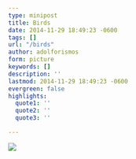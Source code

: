 ```yaml
---
type: minipost
title: Birds
date: 2014-11-29 18:49:23 -0600
tags: []
url: "/birds"
author: adolforismos
form: picture
keywords: []
description: ''
lastmod: 2014-11-29 18:49:23 -0600
evergreen: false
highlights:
  quote1: ''
  quote2: ''
  quote3: ''

---
```

<img src="http://68.media.tumblr.com/d8f6793cfd7348cf584a4ca7e23243c9/tumblr_nftuabrIRt1qz9pjho1_1280.jpg"/><br/>
